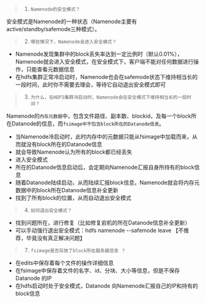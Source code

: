 > 1. `Namenode的安全模式？`

安全模式是Namenode的一种状态（Namenode主要有active/standby/safemode三种模式）。

> 2. `哪些情况下，Namenode会进入安全模式？`

- Namenode发现集群中的block丢失率达到一定比例时（默认0.01%），Namenode就会进入安全模式，在安全模式下，客户端不能对任何数据进行操作，只能查看元数据信息
- 在hdfs集群正常冷启动时，Namenode也会在safemode状态下维持相当长的一段时间，此时你不需要去理会，等待它自动退出安全模式即可

> 3. `为什么，在HDFS集群冷启动时，Namenode会在安全模式下维持相当长的一段时间？`

Namenode的`内存元数据`中，包含文件路径、副本数、blockid，及每一个block所在Datanode的信息，而`fsimage中不包含block所在的Datanode信息`。
- 当Namenode冷启动时，此时内存中的元数据只能从fsimage中加载而来，从而就没有block所在的Datanode信息
- 就会导致Namenode认为所有的block都已经丢失
- 进入安全模式
- 所在的Datanode信息启动后，会定期向Namenode汇报自身所持有的block信息
- 随着Datanode陆续启动，从而陆续汇报block信息，Namenode就会将内存元数据中的block所在Datanode信息补全更新
- 找到了所有block的位置，从而自动退出安全模式

> 4. `如何退出安全模式？`

- 找到问题所在，进行修复（比如修复宕机的所在Datanode信息补全更新）
- 可以手动强行退出安全模式：hdfs namenode --safemode leave 【不推荐，毕竟没有真正解决问题】

> 7. `fsimage是否存放了block所在服务器信息 ？`

- 在edits中保存着每个文件的操作详细信息
- 在fsimage中保存着文件的名字、id、分块、大小等信息，但是不保存Datanode 的IP
- 在hdfs启动时处于安全模式，Datanode 向Namenode汇报自己的IP和持有的block信息